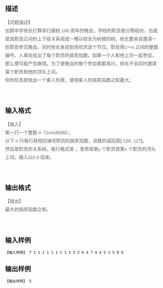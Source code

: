 ## 描述

<p><span style="color: rgb(102, 102, 102); font-family: 'LiSong Pro', Helvetica, Arial, sans-serif; font-size: 15px; line-height: 27px;">【问题描述】</span><br style="color: rgb(102, 102, 102); font-family: 'LiSong Pro', Helvetica, Arial, sans-serif; font-size: 15px; line-height: 27px;" /> <span style="color: rgb(102, 102, 102); font-family: 'LiSong Pro', Helvetica, Arial, sans-serif; font-size: 15px; line-height: 27px;">长郡中学校长打算举行建校 100 周年的晚会。学校的职员是分等级的，也就是说职员之间的上下级关系组成一棵以校长为树根的树。校长要亲自邀请一些职员参见晚会。同时校长亲自到场欢庆这个节日。职员用1～n 之间的整数编号，人事处给出了每个职员的搞笑指数。如果一个人和他上司一起参加，那么便可能产生麻烦。为了使晚会的每个参加者都高兴，校长不会同时邀请某个职员和他的顶头上司。</span><br style="color: rgb(102, 102, 102); font-family: 'LiSong Pro', Helvetica, Arial, sans-serif; font-size: 15px; line-height: 27px;" /> <span style="color: rgb(102, 102, 102); font-family: 'LiSong Pro', Helvetica, Arial, sans-serif; font-size: 15px; line-height: 27px;">你的任务是给出一个客人列表，使得客人的搞笑指数之和最大。</span></p> <div><span style="color: rgb(102, 102, 102); font-family: 'LiSong Pro', Helvetica, Arial, sans-serif; font-size: 15px; line-height: 27px;"><br /> </span></div> <p></p>

## 输入格式

<p><span style="color: rgb(102, 102, 102); font-family: 'LiSong Pro', Helvetica, Arial, sans-serif; font-size: 15px; line-height: 27px;">【输入】</span><br style="color: rgb(102, 102, 102); font-family: 'LiSong Pro', Helvetica, Arial, sans-serif; font-size: 15px; line-height: 27px;" /> <span style="color: rgb(102, 102, 102); font-family: 'LiSong Pro', Helvetica, Arial, sans-serif; font-size: 15px; line-height: 27px;">第一行一个整数 n（1≤n≤6000）。</span><br style="color: rgb(102, 102, 102); font-family: 'LiSong Pro', Helvetica, Arial, sans-serif; font-size: 15px; line-height: 27px;" /> <span style="color: rgb(102, 102, 102); font-family: 'LiSong Pro', Helvetica, Arial, sans-serif; font-size: 15px; line-height: 27px;">以下 n 行每行是相应编号职员的搞笑指数，该数的返回是[-128..127]。</span><br style="color: rgb(102, 102, 102); font-family: 'LiSong Pro', Helvetica, Arial, sans-serif; font-size: 15px; line-height: 27px;" /> <span style="color: rgb(102, 102, 102); font-family: 'LiSong Pro', Helvetica, Arial, sans-serif; font-size: 15px; line-height: 27px;">然后是职员的关系树，每行格式是<x> <y>，意思是第y 个职员是第x 个职员的顶头上司。输入以0 0 结束。</span></p> <div><span style="color: rgb(102, 102, 102); font-family: 'LiSong Pro', Helvetica, Arial, sans-serif; font-size: 15px; line-height: 27px;"><br /> </span></div> <p></p>

## 输出格式

<p><span style="color: rgb(102, 102, 102); font-family: 'LiSong Pro', Helvetica, Arial, sans-serif; font-size: 15px; line-height: 27px;">【输出】</span><br style="color: rgb(102, 102, 102); font-family: 'LiSong Pro', Helvetica, Arial, sans-serif; font-size: 15px; line-height: 27px;" /> <span style="color: rgb(102, 102, 102); font-family: 'LiSong Pro', Helvetica, Arial, sans-serif; font-size: 15px; line-height: 27px;">最大的搞笑指数之和。</span></p> <div><span style="color: rgb(102, 102, 102); font-family: 'LiSong Pro', Helvetica, Arial, sans-serif; font-size: 15px; line-height: 27px;"><br /> </span></div> <p></p>

## 输入样例

```plaintext
【输入样例】 7 1 1 1 1 1 1 1 1 3 2 3 6 4 7 4 4 5 3 5 0 0 
```

## 输出样例

```plaintext
【输出样例】 5 
```



 



 

